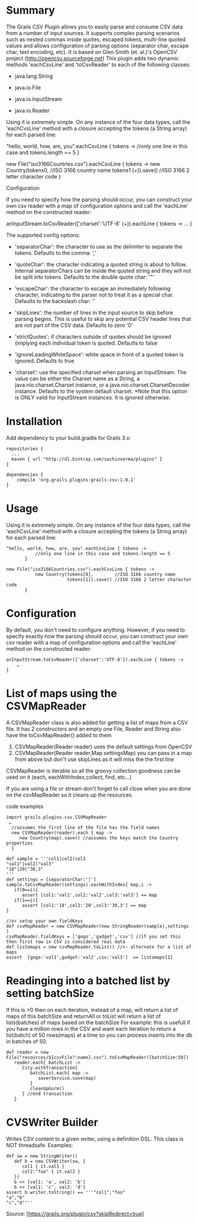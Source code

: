 Summary
===================
The Grails CSV Plugin allows you to easily parse and consume CSV data from a number of input sources. It supports complex parsing scenarios such as nested commas inside quotes, escaped tokens, multi-line quoted values and allows configuration of parsing options (separator char, escape char, text encoding, etc). It is based on Glen Smith (et. al.)'s OpenCSV project (http://opencsv.sourceforge.net)
This plugin adds two dynamic methods 'eachCsvLine' and 'toCsvReader' to each of the following classes:

- java.lang.String

- java.io.File

- java.io.InputStream

- java.io.Reader

Using it is extremely simple. On any instance of the four data types, call the 'eachCvsLine' method with a closure accepting the tokens (a String array) for each parsed line:

"hello, world, how, are, you".eachCsvLine { tokens -> //only one line in this case and tokens.length == 5 }

new File("iso3166Countries.csv").eachCsvLine { tokens -> new Country(tokens0, //ISO 3166 country name tokens1 (+)).save() //ISO 3166 2 letter character code }

Configuration

If you need to specify how the parsing should occur, you can construct your own csv reader with a map of configuration options and call the 'eachLine' method on the constructed reader:

anInputStream.toCsvReader(['charset':'UTF-8' (+)).eachLine { tokens -> … }

The supported config options:

- 'separatorChar': the character to use as the delimiter to separate the tokens. Defaults to the comma: ','

- 'quoteChar': the character indicating a quoted string is about to follow. Internal separatorChars can be inside the quoted string and they will not be split into tokens. Defaults to the double quote char: '"'

- 'escapeChar': the character to escape an immediately following character, indicating to the parser not to treat it as a special char. Defaults to the backslash char: ''

- 'skipLines': the number of lines in the input source to skip before parsing begins. This is useful to skip any potential CSV header lines that are not part of the CSV data. Defaults to zero '0'

- 'strictQuotes': if characters outside of quotes should be ignored (implying each individual token is quoted. Defaults to false

- 'ignoreLeadingWhiteSpace': white space in front of a quoted token is ignored. Defaults to true

- 'charset': use the specified charset when parsing an InputStream. The value can be either the Charset name as a String, a java.nio.charset.Charset instance, or a java.nio.charset.CharsetDecoder instance. Defaults to the system default charset. *Note that this option is ONLY valid for InputStream instances. It is ignored otherwise.


Installation
===================

Add dependency to your build.gradle for Grails 3.x:

```
repositories {
  ...
  maven { url "http://dl.bintray.com/sachinverma/plugins" }
}

dependencies {
    compile 'org.grails.plugins:grails-csv:1.0.1'
}
```

Usage
=====

Using it is extremely simple. On any instance of the four data types, call the 'eachCsvLine' method with a closure accepting the tokens (a String array) for each parsed line:

```
"hello, world, how, are, you".eachCsvLine { tokens ->
           //only one line in this case and tokens.length == 5
       }
```


```
new File("iso3166Countries.csv").eachCsvLine { tokens ->
           new Country(tokens[0],        //ISO 3166 country name
                       tokens[1]).save() //ISO 3166 2 letter character code
       }
```

Configuration
=====

By default, you don't need to configure anything. However, if you need to specify exactly how the parsing should occur, you can construct your own csv reader with a map of configuration options and call the 'eachLine' method on the constructed reader:

```
anInputStream.toCsvReader(['charset':'UTF-8']).eachLine { tokens ->
    …
}
```

List of maps using the CSVMapReader
========
A CSVMapReader class is also added for getting a list of maps from a CSV file. It has 2 constructors and an empty one File, Reader and String also have the toCsvMapReader() added to them

1. CSVMapReader(Reader reader) uses the default settings from OpenCSV
2. CSVMapReader(Reader reader,Map settingsMap) you can pass in a map from above but don't use skipLines as it will miss the the first line

CSVMapReader is iterable so all the groovy collection goodness can be used on it (each, eachWithIndex,collect, find, etc...)

If you are using a file or stream don't forget to call close when you are done on the csvMapReader so it cleans up the resources.

code examples

```
import grails.plugins.csv.CSVMapReader
 …
  //assumes the first line of the file has the field names
  new CSVMapReader(reader).each { map ->
     new Country(map).save() //assumes the keys match the Country properties
  }
```

```
def sample = '''col1|col2|col3
"val1"|val2|"val3"
"10"|20|"30,3"
'''
def settings = [separatorChar:'|']
sample.toCsvMapReader(settings).eachWithIndex{ map,i ->
   if(0==i){
      assert [col1:'val1',col2:'val2',col3:'val3'] == map
   if(1==i){
      assert [col1:'10',col2:'20',col3:'30,3'] == map
}

//or setup your own fieldKeys
def csvMapReader = new CSVMapReader(new StringReader(sample),settings )
csvMapReader.fieldKeys = ['gogo','gadget','csv'] //if you set this then first row in CSV is considered real data
def listomaps = new csvMapReader.toList() //<- alternate for a list of maps
assert  [gogo:'val1',gadget:'val2',csv:'val3']  == listomaps[1]
```

Readinging into a batched list by setting batchSize
===

If this is >0 then on each iteration, instead of a map, will return a list of maps of this batchSize and returnAll or toList will return a list of lists(batches) of maps based on the batchSize For example: this is usefull if you have a million rows in the CSV and want each iteration to return a list(batch) of 50 rows(maps) at a time so you can process inserts into the db in batches of 50.

```
def reader = new File("resources/${csvFile?:name}.csv").toCsvMapReader([batchSize:50])
   reader.each{ batchList ->
      City.withTransaction{
         batchList.each{ map ->
            saverService.save(map)
         }
         cleanUpGorm()
      } //end transaction
   }
```

CVSWriter Builder
===
Writes CSV content to a given writer, using a definition DSL. This class is NOT threadsafe. Examples:
```
def sw = new StringWriter()
   def b = new CSVWriter(sw, {
      col1 { it.val1 }
      col2:"foo" { it.val2 }
   })
   b << [val1: 'a', val2: 'b']
   b << [val1: 'c', val2: 'd']
assert b.writer.toString() == '''"col1","foo"
"a","b"
"c","d"'''
```

Source: [https://grails.org/plugin/csv?skipRedirect=true]


